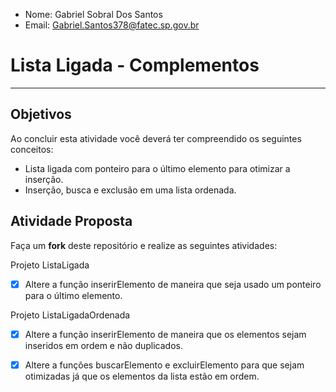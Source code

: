  - Nome: Gabriel Sobral Dos Santos
 - Email: Gabriel.Santos378@fatec.sp.gov.br

# Lista Ligada - Complementos
---

## Objetivos

Ao concluir esta atividade você deverá ter compreendido os seguintes conceitos:
* Lista ligada com ponteiro para o  último elemento para otimizar a inserção.
* Inserção, busca e exclusão em uma lista ordenada.


## Atividade Proposta

Faça um **fork** deste repositório e realize as seguintes atividades: 

Projeto ListaLigada

- [x] Altere a função inserirElemento de maneira que seja usado  um ponteiro para o último elemento.


Projeto ListaLigadaOrdenada

- [x] Altere a função inserirElemento de maneira que os elementos sejam inseridos em ordem e não duplicados.
- [x] Altere a funções buscarElemento e excluirElemento para que sejam otimizadas já que os elementos da lista estão em ordem.

